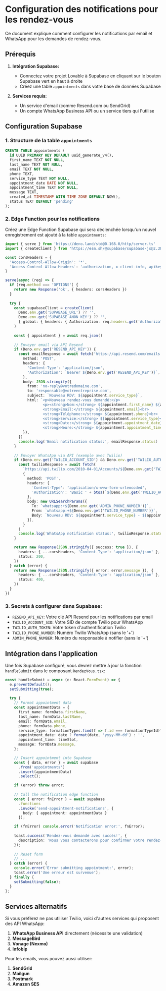 
# Configuration des notifications pour les rendez-vous

Ce document explique comment configurer les notifications par email et WhatsApp pour les demandes de rendez-vous.

## Prérequis

1. **Intégration Supabase:**
   - Connectez votre projet Lovable à Supabase en cliquant sur le bouton Supabase vert en haut à droite
   - Créez une table `appointments` dans votre base de données Supabase

2. **Services requis:**
   - Un service d'email (comme Resend.com ou SendGrid)
   - Un compte WhatsApp Business API ou un service tiers qui l'utilise

## Configuration Supabase

### 1. Structure de la table `appointments`

```sql
CREATE TABLE appointments (
  id UUID PRIMARY KEY DEFAULT uuid_generate_v4(),
  first_name TEXT NOT NULL,
  last_name TEXT NOT NULL,
  email TEXT NOT NULL,
  phone TEXT,
  service_type TEXT NOT NULL,
  appointment_date DATE NOT NULL,
  appointment_time TEXT NOT NULL,
  message TEXT,
  created_at TIMESTAMP WITH TIME ZONE DEFAULT NOW(),
  status TEXT DEFAULT 'pending'
);
```

### 2. Edge Function pour les notifications

Créez une Edge Function Supabase qui sera déclenchée lorsqu'un nouvel enregistrement est ajouté à la table `appointments`:

```typescript
import { serve } from 'https://deno.land/std@0.168.0/http/server.ts'
import { createClient } from 'https://esm.sh/@supabase/supabase-js@2.38.4'

const corsHeaders = {
  'Access-Control-Allow-Origin': '*',
  'Access-Control-Allow-Headers': 'authorization, x-client-info, apikey, content-type',
}

serve(async (req) => {
  if (req.method === 'OPTIONS') {
    return new Response('ok', { headers: corsHeaders })
  }
  
  try {
    const supabaseClient = createClient(
      Deno.env.get('SUPABASE_URL') ?? '',
      Deno.env.get('SUPABASE_ANON_KEY') ?? '',
      { global: { headers: { Authorization: req.headers.get('Authorization')! } } }
    )
    
    const { appointment } = await req.json()
    
    // Envoyer email via API Resend
    if (Deno.env.get('RESEND_API_KEY')) {
      const emailResponse = await fetch('https://api.resend.com/emails', {
        method: 'POST',
        headers: {
          'Content-Type': 'application/json',
          'Authorization': `Bearer ${Deno.env.get('RESEND_API_KEY')}`,
        },
        body: JSON.stringify({
          from: 'no-reply@votredomaine.com',
          to: 'responsable@votreentreprise.com',
          subject: `Nouveau RDV: ${appointment.service_type}`,
          html: `<p>Nouveau rendez-vous demandé:</p>
                 <p><strong>Nom:</strong> ${appointment.first_name} ${appointment.last_name}<br>
                 <strong>Email:</strong> ${appointment.email}<br>
                 <strong>Téléphone:</strong> ${appointment.phone}<br>
                 <strong>Service:</strong> ${appointment.service_type}<br>
                 <strong>Date:</strong> ${appointment.appointment_date}<br>
                 <strong>Heure:</strong> ${appointment.appointment_time}</p>`,
        }),
      })
      console.log('Email notification status:', emailResponse.status)
    }
    
    // Envoyer WhatsApp via API (exemple avec Twilio)
    if (Deno.env.get('TWILIO_ACCOUNT_SID') && Deno.env.get('TWILIO_AUTH_TOKEN')) {
      const twilioResponse = await fetch(
        `https://api.twilio.com/2010-04-01/Accounts/${Deno.env.get('TWILIO_ACCOUNT_SID')}/Messages.json`,
        {
          method: 'POST',
          headers: {
            'Content-Type': 'application/x-www-form-urlencoded',
            'Authorization': 'Basic ' + btoa(`${Deno.env.get('TWILIO_ACCOUNT_SID')}:${Deno.env.get('TWILIO_AUTH_TOKEN')}`),
          },
          body: new URLSearchParams({
            To: `whatsapp:+${Deno.env.get('ADMIN_PHONE_NUMBER')}`,
            From: `whatsapp:+${Deno.env.get('TWILIO_PHONE_NUMBER')}`,
            Body: `Nouveau RDV: ${appointment.service_type} - ${appointment.first_name} ${appointment.last_name} - ${appointment.appointment_date} à ${appointment.appointment_time}`,
          }),
        }
      )
      console.log('WhatsApp notification status:', twilioResponse.status)
    }

    return new Response(JSON.stringify({ success: true }), {
      headers: { ...corsHeaders, 'Content-Type': 'application/json' },
      status: 200,
    })
  } catch (error) {
    return new Response(JSON.stringify({ error: error.message }), {
      headers: { ...corsHeaders, 'Content-Type': 'application/json' },
      status: 400,
    })
  }
})
```

### 3. Secrets à configurer dans Supabase:

- `RESEND_API_KEY`: Votre clé API Resend pour les notifications par email
- `TWILIO_ACCOUNT_SID`: Votre SID de compte Twilio pour WhatsApp
- `TWILIO_AUTH_TOKEN`: Votre token d'authentification Twilio
- `TWILIO_PHONE_NUMBER`: Numéro Twilio WhatsApp (sans le '+')
- `ADMIN_PHONE_NUMBER`: Numéro du responsable à notifier (sans le '+')

## Intégration dans l'application

Une fois Supabase configuré, vous devrez mettre à jour la fonction `handleSubmit` dans le composant `RendezVous.tsx`:

```typescript
const handleSubmit = async (e: React.FormEvent) => {
  e.preventDefault();
  setSubmitting(true);
  
  try {
    // Format appointment data
    const appointmentData = {
      first_name: formData.firstName,
      last_name: formData.lastName,
      email: formData.email,
      phone: formData.phone,
      service_type: formationTypes.find(f => f.id === formationTypeId)?.name || '',
      appointment_date: date ? format(date, 'yyyy-MM-dd') : '',
      appointment_time: timeSlot,
      message: formData.message,
    };

    // Insert appointment into Supabase
    const { data, error } = await supabase
      .from('appointments')
      .insert(appointmentData)
      .select();

    if (error) throw error;
    
    // Call the notification edge function
    const { error: fnError } = await supabase
      .functions
      .invoke('send-appointment-notifications', {
        body: { appointment: appointmentData }
      });

    if (fnError) console.error('Notification error:', fnError);
    
    toast.success('Rendez-vous demandé avec succès!', {
      description: 'Nous vous contacterons pour confirmer votre rendez-vous.'
    });
    
    // Reset form
    // ...
  } catch (error) {
    console.error('Error submitting appointment:', error);
    toast.error('Une erreur est survenue');
  } finally {
    setSubmitting(false);
  }
};
```

## Services alternatifs

Si vous préférez ne pas utiliser Twilio, voici d'autres services qui proposent des API WhatsApp:

1. **WhatsApp Business API** directement (nécessite une validation)
2. **MessageBird**
3. **Vonage (Nexmo)**
4. **Infobip**

Pour les emails, vous pouvez aussi utiliser:

1. **SendGrid**
2. **Mailgun**
3. **Postmark**
4. **Amazon SES**
